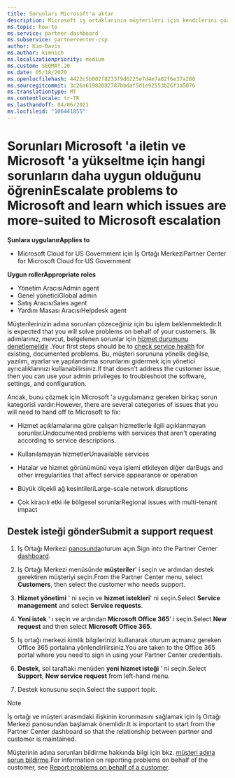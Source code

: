 ```yaml
---
title: Sorunları Microsoft'a aktar
description: Microsoft iş ortaklarının müşterileri için kendilerini çözmeleri beklenen sorunları ve Microsoft 'a iletmek için ihtiyacı olan sorunları öğrenin.
ms.topic: how-to
ms.service: partner-dashboard
ms.subservice: partnercenter-csp
author: Kim-Davis
ms.author: kimnich
ms.localizationpriority: medium
ms.custom: SEOMAY.20
ms.date: 05/18/2020
ms.openlocfilehash: 4422c5b002f8233f9d6225e7d4e7a82f6e37a280
ms.sourcegitcommit: 3c26a61982082787bbdaf5d1e92553b26f3a5076
ms.translationtype: MT
ms.contentlocale: tr-TR
ms.lasthandoff: 04/06/2021
ms.locfileid: "106441855"
---
```

# <a name="escalate-problems-to-microsoft-and-learn-which-issues-are-more-suited-to-microsoft-escalation"></a><span data-ttu-id="44bd0-103">Sorunları Microsoft 'a iletin ve Microsoft 'a yükseltme için hangi sorunların daha uygun olduğunu öğrenin</span><span class="sxs-lookup"><span data-stu-id="44bd0-103">Escalate problems to Microsoft and learn which issues are more-suited to Microsoft escalation</span></span>  

<span data-ttu-id="44bd0-104">**Şunlara uygulanır**</span><span class="sxs-lookup"><span data-stu-id="44bd0-104">**Applies to**</span></span>

- <span data-ttu-id="44bd0-105">Microsoft Cloud for US Government için İş Ortağı Merkezi</span><span class="sxs-lookup"><span data-stu-id="44bd0-105">Partner Center for Microsoft Cloud for US Government</span></span>

<span data-ttu-id="44bd0-106">**Uygun roller**</span><span class="sxs-lookup"><span data-stu-id="44bd0-106">**Appropriate roles**</span></span>

- <span data-ttu-id="44bd0-107">Yönetim Aracısı</span><span class="sxs-lookup"><span data-stu-id="44bd0-107">Admin agent</span></span>
- <span data-ttu-id="44bd0-108">Genel yönetici</span><span class="sxs-lookup"><span data-stu-id="44bd0-108">Global admin</span></span>
- <span data-ttu-id="44bd0-109">Satış Aracısı</span><span class="sxs-lookup"><span data-stu-id="44bd0-109">Sales agent</span></span>
- <span data-ttu-id="44bd0-110">Yardım Masası Aracısı</span><span class="sxs-lookup"><span data-stu-id="44bd0-110">Helpdesk agent</span></span>

<span data-ttu-id="44bd0-111">Müşterilerinizin adına sorunları çözeceğiniz için bu işlem beklenmektedir.</span><span class="sxs-lookup"><span data-stu-id="44bd0-111">It is expected that you will solve problems on behalf of your customers.</span></span> <span data-ttu-id="44bd0-112">İlk adımlarınız, mevcut, belgelenen sorunlar için [hizmet durumunu denetlemelidir](check-service-health.md) .</span><span class="sxs-lookup"><span data-stu-id="44bd0-112">Your first steps should be to [check service health](check-service-health.md) for existing, documented problems.</span></span> <span data-ttu-id="44bd0-113">Bu, müşteri sorununa yönelik değilse, yazılım, ayarlar ve yapılandırma sorunlarını gidermek için yönetici ayrıcalıklarınızı kullanabilirsiniz.</span><span class="sxs-lookup"><span data-stu-id="44bd0-113">If that doesn't address the customer issue, then you can use your admin privileges to troubleshoot the software, settings, and configuration.</span></span>

<span data-ttu-id="44bd0-114">Ancak, bunu çözmek için Microsoft 'a uygulamanız gereken birkaç sorun kategorisi vardır:</span><span class="sxs-lookup"><span data-stu-id="44bd0-114">However, there are several categories of issues that you will need to hand off to Microsoft to fix:</span></span>

- <span data-ttu-id="44bd0-115">Hizmet açıklamalarına göre çalışan hizmetlerle ilgili açıklanmayan sorunlar.</span><span class="sxs-lookup"><span data-stu-id="44bd0-115">Undocumented problems with services that aren't operating according to service descriptions.</span></span>

- <span data-ttu-id="44bd0-116">Kullanılamayan hizmetler</span><span class="sxs-lookup"><span data-stu-id="44bd0-116">Unavailable services</span></span>

- <span data-ttu-id="44bd0-117">Hatalar ve hizmet görünümünü veya işlemi etkileyen diğer dar</span><span class="sxs-lookup"><span data-stu-id="44bd0-117">Bugs and other irregularities that affect service appearance or operation</span></span>

- <span data-ttu-id="44bd0-118">Büyük ölçekli ağ kesintileri</span><span class="sxs-lookup"><span data-stu-id="44bd0-118">Large-scale network disruptions</span></span>

- <span data-ttu-id="44bd0-119">Çok kiracılı etki ile bölgesel sorunlar</span><span class="sxs-lookup"><span data-stu-id="44bd0-119">Regional issues with multi-tenant impact</span></span>

## <a name="submit-a-support-request"></a><span data-ttu-id="44bd0-120">Destek isteği gönder</span><span class="sxs-lookup"><span data-stu-id="44bd0-120">Submit a support request</span></span>

1. <span data-ttu-id="44bd0-121">Iş Ortağı Merkezi [panosunda](https://partner.microsoft.com/dashboard)oturum açın.</span><span class="sxs-lookup"><span data-stu-id="44bd0-121">Sign into the Partner Center [dashboard](https://partner.microsoft.com/dashboard).</span></span>

2. <span data-ttu-id="44bd0-122">Iş Ortağı Merkezi menüsünde **müşteriler**' i seçin ve ardından destek gerektiren müşteriyi seçin.</span><span class="sxs-lookup"><span data-stu-id="44bd0-122">From the Partner Center menu, select **Customers**, then select the customer who needs support.</span></span>

3. <span data-ttu-id="44bd0-123">**Hizmet yönetimi** ' ni seçin ve **hizmet istekleri**' ni seçin.</span><span class="sxs-lookup"><span data-stu-id="44bd0-123">Select **Service management** and select **Service requests**.</span></span>

4. <span data-ttu-id="44bd0-124">**Yeni istek** ' ı seçin ve ardından **Microsoft Office 365**' i seçin.</span><span class="sxs-lookup"><span data-stu-id="44bd0-124">Select **New request** and then select **Microsoft Office 365**.</span></span>

5. <span data-ttu-id="44bd0-125">Iş ortağı merkezi kimlik bilgilerinizi kullanarak oturum açmanız gereken Office 365 portalına yönlendirilirsiniz.</span><span class="sxs-lookup"><span data-stu-id="44bd0-125">You are taken to the Office 365 portal where you need to sign in using your Partner Center credentials.</span></span>

6. <span data-ttu-id="44bd0-126">**Destek**, sol taraftaki menüden **yeni hizmet isteği** ' ni seçin.</span><span class="sxs-lookup"><span data-stu-id="44bd0-126">Select **Support**, **New service request** from left-hand menu.</span></span>

7. <span data-ttu-id="44bd0-127">Destek konusunu seçin.</span><span class="sxs-lookup"><span data-stu-id="44bd0-127">Select the support topic.</span></span>

>[!NOTE]
><span data-ttu-id="44bd0-128">İş ortağı ve müşteri arasındaki ilişkinin korunmasını sağlamak için Iş Ortağı Merkezi panosundan başlamak önemlidir.</span><span class="sxs-lookup"><span data-stu-id="44bd0-128">It is important to start from the Partner Center dashboard so that the relationship between partner and customer is maintained.</span></span> 

<span data-ttu-id="44bd0-129">Müşterinin adına sorunları bildirme hakkında bilgi için bkz. [müşteri adına sorun bildirme](report-problems-on-behalf-of-a-customer.md).</span><span class="sxs-lookup"><span data-stu-id="44bd0-129">For information on reporting problems on behalf of the customer, see [Report problems on behalf of a customer](report-problems-on-behalf-of-a-customer.md).</span></span>

